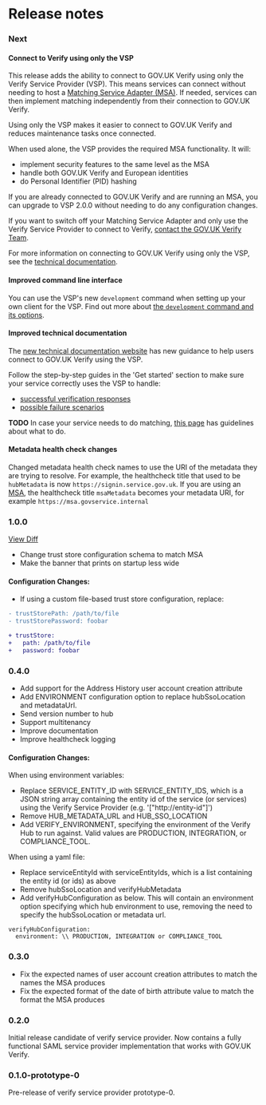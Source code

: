 Release notes
=============

### Next

#### Connect to Verify using only the VSP

This release adds the ability to connect to GOV.UK Verify using only the Verify Service Provider (VSP). This means services can connect without needing to host a [Matching Service Adapter (MSA)](https://github.com/alphagov/verify-matching-service-adapter). If needed, services can then implement matching independently from their connection to GOV.UK Verify.

Using only the VSP makes it easier to connect to GOV.UK Verify and reduces maintenance tasks once connected.

When used alone, the VSP provides the required MSA functionality. It will:
* implement security features to the same level as the MSA
* handle both GOV.UK Verify and European identities
* do Personal Identifier (PID) hashing

If you are already connected to GOV.UK Verify and are running an MSA, you can upgrade to VSP 2.0.0 without needing to do any configuration changes.

If you want to switch off your Matching Service Adapter and only use the Verify Service Provider to connect to Verify, [contact the GOV.UK Verify Team](https://www.verify.service.gov.uk/support/).

For more information on connecting to GOV.UK Verify using only the VSP, see the [technical documentation](https://www.docs.verify.service.gov.uk).

#### Improved command line interface

You can use the VSP's new `development` command when setting up your own client for the VSP.
Find out more about [the `development` command and its options](https://github.com/alphagov/verify-service-provider/blob/master/README.md#development).

#### Improved technical documentation

The [new technical documentation website](https://www.docs.verify.service.gov.uk) has new guidance to help users connect to GOV.UK Verify using the VSP.

Follow the step-by-step guides in the 'Get started' section to make sure your service correctly uses the VSP to handle:

- [successful verification responses](https://www.docs.verify.service.gov.uk/get-started/set-up-successful-verification-journey)
- [possible failure scenarios](https://www.docs.verify.service.gov.uk/get-started/handle-failure-scenarios)

**TODO**
In case your service needs to do matching, [this page](LINK) has guidelines about what to do.

#### Metadata health check changes

Changed metadata health check names to use the URI of the metadata they are trying to resolve. For example, the healthcheck title that used to be `hubMetadata` is now `https://signin.service.gov.uk`. If you are using an [MSA](https://github.com/alphagov/verify-matching-service-adapter), the healthcheck title `msaMetadata` becomes your metadata URI, for example `https://msa.govservice.internal`

### 1.0.0
[View Diff](https://github.com/alphagov/verify-service-provider/compare/0.4.0...1.0.0)

* Change trust store configuration schema to match MSA
* Make the banner that prints on startup less wide

#### Configuration Changes:
* If using a custom file-based trust store configuration, replace:
```diff
- trustStorePath: /path/to/file
- trustStorePassword: foobar

+ trustStore:
+   path: /path/to/file
+   password: foobar
```
### 0.4.0

* Add support for the Address History user account creation attribute
* Add ENVIRONMENT configuration option to replace hubSsoLocation and metadataUrl.
* Send version number to hub
* Support multitenancy
* Improve documentation
* Improve healthcheck logging

#### Configuration Changes:
When using environment variables:
* Replace SERVICE_ENTITY_ID with SERVICE_ENTITY_IDS, which is a JSON string array containing the entity id of the service (or services) using the Verify Service Provider (e.g. '["http://entity-id"]')
* Remove HUB_METADATA_URL and HUB_SSO_LOCATION
* Add VERIFY_ENVIRONMENT, specifying the environment of the Verify Hub to run against. Valid values are PRODUCTION, INTEGRATION, or COMPLIANCE_TOOL.

When using a yaml file:
* Replace serviceEntityId with serviceEntityIds, which is a list containing the entity id (or ids) as above
* Remove hubSsoLocation and verifyHubMetadata
* Add verifyHubConfiguration as below. This will contain an environment option specifying which hub environment to use, removing the need to specify the hubSsoLocation or metadata url.
```
verifyHubConfiguration:
  environment: \\ PRODUCTION, INTEGRATION or COMPLIANCE_TOOL
```

### 0.3.0

* Fix the expected names of user account creation attributes to match the names the MSA produces
* Fix the expected format of the date of birth attribute value to match the format the MSA produces

### 0.2.0

Initial release candidate of verify service provider. Now contains a fully
functional SAML service provider implementation that works with GOV.UK Verify.

### 0.1.0-prototype-0

Pre-release of verify service provider prototype-0.
